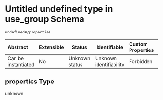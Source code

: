 # Untitled undefined type in use_group Schema

```txt
undefined#/properties
```




| Abstract            | Extensible | Status         | Identifiable            | Custom Properties | Additional Properties | Access Restrictions | Defined In                                                                        |
| :------------------ | ---------- | -------------- | ----------------------- | :---------------- | --------------------- | ------------------- | --------------------------------------------------------------------------------- |
| Can be instantiated | No         | Unknown status | Unknown identifiability | Forbidden         | Allowed               | none                | [use_group.schema.json\*](../../out/use_group.schema.json "open original schema") |

## properties Type

unknown

